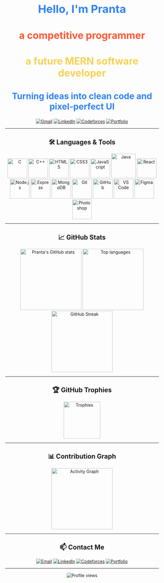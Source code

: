 <div align="center">

<!-- Big Typing Headline split into 3 parts -->

<h1 style="font-size:36px; color:#2F81F7;">Hello, I'm Pranta</h1>
<h2 style="font-size:32px; color:#FF5733;">a competitive programmer</h2>
<h2 style="font-size:32px; color:#F7D154;">a future MERN software developer</h2>

<!-- Big subheadline -->

<h2 style="font-size:28px; color:#2F81F7;">Turning ideas into clean code and pixel‑perfect UI</h2>

<!-- Social badges -->

<p>
  <a href="mailto:your.email@gmail.com"><img alt="Gmail" src="https://img.shields.io/badge/Gmail-D14836?style=for-the-badge&logo=gmail&logoColor=white&labelColor=D14836"></a>
  <a href="https://www.linkedin.com/in/your-linkedin-username/"><img alt="LinkedIn" src="https://img.shields.io/badge/LinkedIn-0A66C2?style=for-the-badge&logo=linkedin&logoColor=white&labelColor=0A66C2"></a>
  <a href="https://codeforces.com/profile/your-codeforces-handle"><img alt="Codeforces" src="https://img.shields.io/badge/Codeforces-1F8ACB?style=for-the-badge&logo=codeforces&logoColor=white&labelColor=1F8ACB"></a>
  <a href="https://your-portfolio.site/"><img alt="Portfolio" src="https://img.shields.io/badge/Portfolio-FF7139?style=for-the-badge&logo=firefox-browser&logoColor=white&labelColor=FF7139"></a>
</p>

---

## 🛠️ Languages & Tools

<div align="center">

<!-- Core languages -->

<img alt="C" src="https://cdn.jsdelivr.net/gh/devicons/devicon/icons/c/c-original.svg" height="64" />
<img alt="C++" src="https://cdn.jsdelivr.net/gh/devicons/devicon/icons/cplusplus/cplusplus-original.svg" height="64" />

<!-- Web basics -->

<img alt="HTML5" src="https://cdn.jsdelivr.net/gh/devicons/devicon/icons/html5/html5-plain.svg" height="64" />
<img alt="CSS3" src="https://cdn.jsdelivr.net/gh/devicons/devicon/icons/css3/css3-plain.svg" height="64" />
<img alt="JavaScript" src="https://cdn.jsdelivr.net/gh/devicons/devicon/icons/javascript/javascript-original.svg" height="64" />

<!-- Java -->

<img alt="Java" src="https://cdn.jsdelivr.net/gh/devicons/devicon/icons/java/java-original.svg" height="80" />

<!-- MERN -->

<img alt="React" src="https://cdn.jsdelivr.net/gh/devicons/devicon/icons/react/react-original.svg" height="64" />
<img alt="Node.js" src="https://cdn.jsdelivr.net/gh/devicons/devicon/icons/nodejs/nodejs-original.svg" height="64" />
<img alt="Express" src="https://cdn.jsdelivr.net/gh/devicons/devicon/icons/express/express-original.svg" height="64" />
<img alt="MongoDB" src="https://cdn.jsdelivr.net/gh/devicons/devicon/icons/mongodb/mongodb-original.svg" height="64" />

<!-- Tools -->

<img alt="Git" src="https://cdn.jsdelivr.net/gh/devicons/devicon/icons/git/git-original.svg" height="64" />
<img alt="GitHub" src="https://cdn.jsdelivr.net/gh/devicons/devicon/icons/github/github-original.svg" height="64" />
<img alt="VS Code" src="https://cdn.jsdelivr.net/gh/devicons/devicon/icons/vscode/vscode-original.svg" height="64" />
<img alt="Figma" src="https://cdn.jsdelivr.net/gh/devicons/devicon/icons/figma/figma-original.svg" height="64" />
<img alt="Photoshop" src="https://cdn.jsdelivr.net/gh/devicons/devicon/icons/photoshop/photoshop-plain.svg" height="64" />

</div>

---

## 📈 GitHub Stats

<div align="center">

<img alt="Pranta's GitHub stats" src="https://github-readme-stats.vercel.app/api?username=pranta2003&show_icons=true&theme=tokyonight&include_all_commits=true&count_private=true&line_height=35&text_color=ffffff&title_color=FF5733&icon_color=F7D154" height="200" />

<img alt="Top languages" src="https://github-readme-stats.vercel.app/api/top-langs/?username=pranta2003&layout=compact&theme=tokyonight&title_color=FF5733&text_color=ffffff" height="200" />

<img alt="GitHub Streak" src="https://streak-stats.demolab.com?user=pranta2003&theme=tokyonight&hide_border=false" height="200" />

</div>

---

## 🏆 GitHub Trophies

<div align="center">
  <img alt="Trophies" src="https://github-profile-trophy.vercel.app/?username=pranta2003&theme=onestar&no-bg=true&no-frame=true&margin-w=12&rank=-1&column=6" height="120" />
</div>

---

## 📊 Contribution Graph

<div align="center">
  <img alt="Activity Graph" src="https://github-readme-activity-graph.vercel.app/graph?username=pranta2003&theme=react-dark&hide_border=false&area=true&custom_title=Contribution+Graph" height="200" />
</div>

---

## 📫 Contact Me

<div align="center">
  <a href="mailto:your.email@gmail.com"><img alt="Email" src="https://img.shields.io/badge/Email-D14836?style=for-the-badge&logo=gmail&logoColor=white&labelColor=D14836"></a>
  <a href="https://www.linkedin.com/in/your-linkedin-username/"><img alt="LinkedIn" src="https://img.shields.io/badge/LinkedIn-0A66C2?style=for-the-badge&logo=linkedin&logoColor=white&labelColor=0A66C2"></a>
  <a href="https://codeforces.com/profile/your-codeforces-handle"><img alt="Codeforces" src="https://img.shields.io/badge/Codeforces-1F8ACB?style=for-the-badge&logo=codeforces&logoColor=white&labelColor=1F8ACB"></a>
  <a href="https://your-portfolio.site/"><img alt="Portfolio" src="https://img.shields.io/badge/Portfolio-FF7139?style=for-the-badge&logo=firefox-browser&logoColor=white&labelColor=FF7139"></a>
</div>

---

<p align="center">
  <img src="https://komarev.com/ghpvc/?username=pranta2003&style=flat-square&color=2f81f7" alt="Profile views" />
</p>
